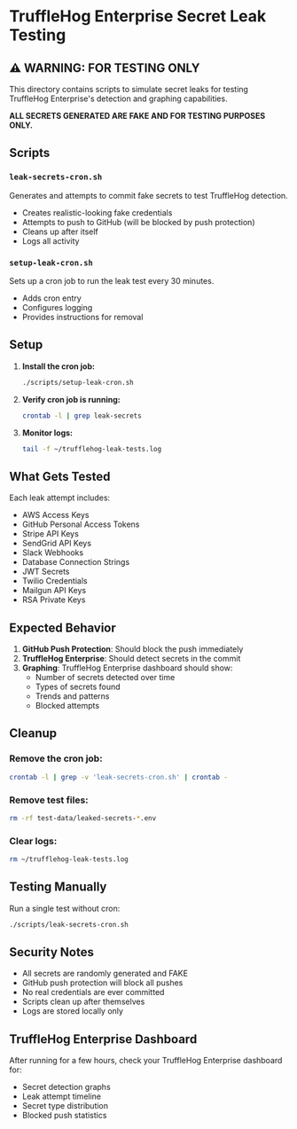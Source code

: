 # TruffleHog Enterprise Secret Leak Testing

## ⚠️ WARNING: FOR TESTING ONLY

This directory contains scripts to simulate secret leaks for testing TruffleHog Enterprise's detection and graphing capabilities.

**ALL SECRETS GENERATED ARE FAKE AND FOR TESTING PURPOSES ONLY.**

## Scripts

### `leak-secrets-cron.sh`
Generates and attempts to commit fake secrets to test TruffleHog detection.
- Creates realistic-looking fake credentials
- Attempts to push to GitHub (will be blocked by push protection)
- Cleans up after itself
- Logs all activity

### `setup-leak-cron.sh`
Sets up a cron job to run the leak test every 30 minutes.
- Adds cron entry
- Configures logging
- Provides instructions for removal

## Setup

1. **Install the cron job:**
   ```bash
   ./scripts/setup-leak-cron.sh
   ```

2. **Verify cron job is running:**
   ```bash
   crontab -l | grep leak-secrets
   ```

3. **Monitor logs:**
   ```bash
   tail -f ~/trufflehog-leak-tests.log
   ```

## What Gets Tested

Each leak attempt includes:
- AWS Access Keys
- GitHub Personal Access Tokens
- Stripe API Keys
- SendGrid API Keys
- Slack Webhooks
- Database Connection Strings
- JWT Secrets
- Twilio Credentials
- Mailgun API Keys
- RSA Private Keys

## Expected Behavior

1. **GitHub Push Protection**: Should block the push immediately
2. **TruffleHog Enterprise**: Should detect secrets in the commit
3. **Graphing**: TruffleHog Enterprise dashboard should show:
   - Number of secrets detected over time
   - Types of secrets found
   - Trends and patterns
   - Blocked attempts

## Cleanup

### Remove the cron job:
```bash
crontab -l | grep -v 'leak-secrets-cron.sh' | crontab -
```

### Remove test files:
```bash
rm -rf test-data/leaked-secrets-*.env
```

### Clear logs:
```bash
rm ~/trufflehog-leak-tests.log
```

## Testing Manually

Run a single test without cron:
```bash
./scripts/leak-secrets-cron.sh
```

## Security Notes

- All secrets are randomly generated and FAKE
- GitHub push protection will block all pushes
- No real credentials are ever committed
- Scripts clean up after themselves
- Logs are stored locally only

## TruffleHog Enterprise Dashboard

After running for a few hours, check your TruffleHog Enterprise dashboard for:
- Secret detection graphs
- Leak attempt timeline
- Secret type distribution
- Blocked push statistics
